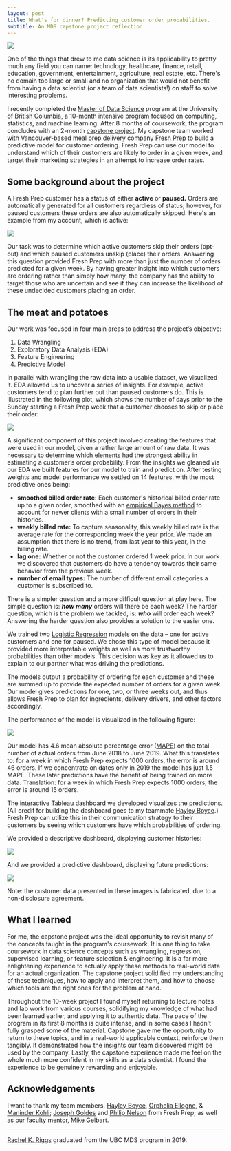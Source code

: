 ```yaml
---
layout: post
title: What's for dinner? Predicting customer order probabilities.
subtitle: An MDS capstone project reflection
---
```


<img src="../img/blog/capstone_freshprep/Logo.png" class="fit image">

One of the things that drew to me data science is its applicability to pretty much any field you can name: technology, healthcare, finance, retail, education, government, entertainment, agriculture, real estate, etc. There's no domain too large or small and no organization that would not benefit from having a data scientist (or a team of data scientists!) on staff to solve interesting problems.

I recently completed the [Master of Data Science](https://masterdatascience.ubc.ca/) program at the University of British Columbia, a 10-month intensive program focused on computing, statistics, and machine learning. After 8 months of coursework, the program concludes with an 2-month [capstone project](https://ubc-mds.github.io/capstone/about/). My capstone team worked with Vancouver-based meal prep delivery company [Fresh Prep](https://www.freshprep.ca/) to build a predictive model for customer ordering. Fresh Prep can use our model to understand which of their customers are likely to order in a given week, and target their marketing strategies in an attempt to increase order rates.

## Some background about the project

A Fresh Prep customer has a status of either **active** or **paused.** Orders are automatically generated for all customers regardless of status; however, for paused customers these orders are also automatically skipped. Here's an example from my account, which is active:

<img src="../img/blog/capstone_freshprep/order_page_hztl2.jpg" class="fit image">

Our task was to determine which active customers skip their orders (opt-out) and which paused customers unskip (place) their orders. Answering this question provided Fresh Prep with more than just the number of orders predicted for a given week. By having greater insight into which customers are ordering rather than simply how many, the company has the ability to target those who are uncertain and see if they can increase the likelihood of these undecided customers placing an order.

## The meat and potatoes

Our work was focused in four main areas to address the project’s objective:

1. Data Wrangling
2. Exploratory Data Analysis (EDA)
3. Feature Engineering
4. Predictive Model

In parallel with wrangling the raw data into a usable dataset, we visualized it. EDA allowed us to uncover a series of insights. For example, active customers tend to plan further out than paused customers do. This is illustrated in the following plot, which shows the number of days prior to the Sunday starting a Fresh Prep week that a customer chooses to skip or place their order:

<img src="../img/blog/capstone_freshprep/figure08-cumulative.png" class="fit image">

A significant component of this project involved creating the features that were used in our model, given a rather large amount of raw data. It was necessary to determine which elements had the strongest ability in estimating a customer’s order probability. From the insights we gleaned via our EDA we built features for our model to train and predict on. After testing weights and model performance we settled on 14 features, with the most predictive ones being:

- **smoothed billed order rate:** Each customer's historical billed order rate up to a given order, smoothed with an [empirical Bayes method](http://varianceexplained.org/r/empirical_bayes_baseball/) to account for newer clients with a small number of orders in their histories.
- **weekly billed rate:** To capture seasonality, this weekly billed rate is the average rate for the corresponding week the year prior. We made an assumption that there is no trend, from last year to this year, in the billing rate.
- **lag one:** Whether or not the customer ordered 1 week prior. In our work we discovered that customers do have a tendency towards their same behavior from the previous week.
- **number of email types:** The number of different email categories a customer is subscribed to.

There is a simpler question and a more difficult question at play here. The simple question is: _**how many**_ orders will there be each week? The harder question, which is the problem we tackled, is: _**who**_ will order each week? Answering the harder question also provides a solution to the easier one.

We trained two [Logistic Regression](https://towardsdatascience.com/logistic-regression-b0af09cdb8ad) models on the data – one for active customers and one for paused. We chose this type of model because it provided more interpretable weights as well as more trustworthy probabilities than other models. This decision was key as it allowed us to explain to our partner what was driving the predictions.

The models output a probability of ordering for each customer and these are summed up to provide the expected number of orders for a given week. Our model gives predictions for one, two, or three weeks out, and thus allows Fresh Prep to plan for ingredients, delivery drivers, and other factors accordingly.

The performance of the model is visualized in the following figure:

<img src="../img/blog/capstone_freshprep/model-performance.png" class="fit image">

Our model has 4.6 mean absolute percentage error ([MAPE](https://www.dataquest.io/blog/understanding-regression-error-metrics/)) on the total number of actual orders from June 2018 to June 2019. What this translates to: for a week in which Fresh Prep expects 1000 orders, the error is around 46 orders. If we concentrate on dates only in 2019 the model has just 1.5 MAPE. These later predictions have the benefit of being trained on more data. Translation: for a week in which Fresh Prep expects 1000 orders, the error is around 15 orders.

The interactive [Tableau](https://www.tableau.com/) dashboard we developed visualizes the predictions. (All credit for building the dashboard goes to my teammate [Hayley Boyce](https://www.hayleyfboyce.com/).) Fresh Prep can utilize this in their communication strategy to their customers by seeing which customers have which probabilities of ordering.

We provided a descriptive dashboard, displaying customer histories:

<img src="../img/blog/capstone_freshprep/dash-descriptive.png" class="fit image">

And we provided a predictive dashboard, displaying future predictions:

<img src="../img/blog/capstone_freshprep/dash-predictive.png" class="fit image">

Note: the customer data presented in these images is fabricated, due to a non-disclosure agreement.

## What I learned

For me, the capstone project was the ideal opportunity to revisit many of the concepts taught in the program's coursework. It is one thing to take coursework in data science concepts such as wrangling, regression, supervised learning, or feature selection & engineering. It is a far more enlightening experience to actually apply these methods to real-world data for an actual organization. The capstone project solidified my understanding of these techniques, how to apply and interpret them, and how to choose which tools are the right ones for the problem at hand.

Throughout the 10-week project I found myself returning to lecture notes and lab work from various courses, solidifying my knowledge of what had been learned earlier, and applying it to authentic data. The pace of the program in its first 8 months is quite intense, and in some cases I hadn't fully grasped some of the material. Capstone gave me the opportunity to return to these topics, and in a real-world applicable context, reinforce them tangibly. It demonstrated how the insights our team discovered might be used by the company. Lastly, the capstone experience made me feel on the whole much more confident in my skills as a data scientist. I found the experience to be genuinely rewarding and enjoyable.

## Acknowledgements

I want to thank my team members, [Hayley Boyce](https://www.hayleyfboyce.com/), [Orphelia Ellogne](https://ellognea.github.io/), & [Maninder Kohli](https://github.ubc.ca/mani); [Joseph Goldes](https://www.linkedin.com/in/josephgoldes/) and [Philip Nelson](https://github.com/pnelson) from Fresh Prep; as well as our faculty mentor, [Mike Gelbart](https://www.mikegelbart.com/).

---------

[Rachel K. Riggs](https://rachelkriggs.github.io/about/) graduated from the UBC MDS program in 2019.
